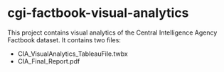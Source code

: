# cgi-factbook-visual-analytics
This project contains visual analytics of the Central Intelligence Agency Factbook dataset. It contains two files:

* CIA_VisualAnalytics_TableauFile.twbx
* CIA_Final_Report.pdf
